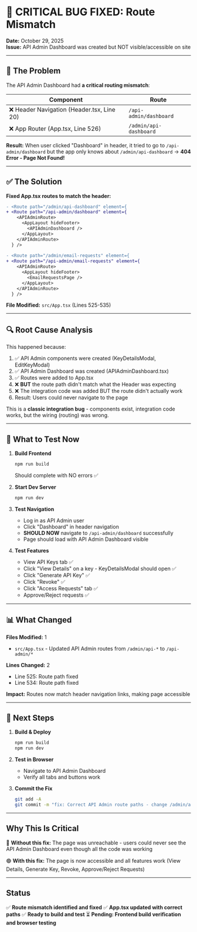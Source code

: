 # 🔴 CRITICAL BUG FIXED: Route Mismatch

**Date:** October 29, 2025  
**Issue:** API Admin Dashboard was created but NOT visible/accessible on site

---

## 🐛 The Problem

The API Admin Dashboard had **a critical routing mismatch**:

| Component | Route |
|-----------|-------|
| ❌ Header Navigation (Header.tsx, Line 20) | `/api-admin/dashboard` |
| ❌ App Router (App.tsx, Line 526) | `/admin/api-dashboard` |

**Result:** When user clicked "Dashboard" in header, it tried to go to `/api-admin/dashboard` but the app only knows about `/admin/api-dashboard` → **404 Error - Page Not Found!**

---

## ✅ The Solution

**Fixed App.tsx routes to match the header:**

```diff
- <Route path="/admin/api-dashboard" element={
+ <Route path="/api-admin/dashboard" element={
    <APIAdminRoute>
      <AppLayout hideFooter>
        <APIAdminDashboard />
      </AppLayout>
    </APIAdminRoute>
  } />
  
- <Route path="/admin/email-requests" element={
+ <Route path="/api-admin/email-requests" element={
    <APIAdminRoute>
      <AppLayout hideFooter>
        <EmailRequestsPage />
      </AppLayout>
    </APIAdminRoute>
  } />
```

**File Modified:** `src/App.tsx` (Lines 525-535)

---

## 🔍 Root Cause Analysis

This happened because:
1. ✅ API Admin components were created (KeyDetailsModal, EditKeyModal)
2. ✅ API Admin Dashboard was created (APIAdminDashboard.tsx)
3. ✅ Routes were added to App.tsx
4. ❌ **BUT** the route path didn't match what the Header was expecting
5. ❌ The integration code was added BUT the route didn't actually work
6. Result: Users could never navigate to the page

This is a **classic integration bug** - components exist, integration code works, but the wiring (routing) was wrong.

---

## 🧪 What to Test Now

1. **Build Frontend**
   ```bash
   npm run build
   ```
   Should complete with NO errors ✅

2. **Start Dev Server**
   ```bash
   npm run dev
   ```

3. **Test Navigation**
   - Log in as API Admin user
   - Click "Dashboard" in header navigation
   - **SHOULD NOW** navigate to `/api-admin/dashboard` successfully
   - Page should load with API Admin Dashboard visible

4. **Test Features**
   - View API Keys tab ✅
   - Click "View Details" on a key - KeyDetailsModal should open ✅
   - Click "Generate API Key" ✅
   - Click "Revoke" ✅
   - Click "Access Requests" tab ✅
   - Approve/Reject requests ✅

---

## 📊 What Changed

**Files Modified:** 1
- `src/App.tsx` - Updated API Admin routes from `/admin/api-*` to `/api-admin/*`

**Lines Changed:** 2
- Line 525: Route path fixed
- Line 534: Route path fixed

**Impact:** Routes now match header navigation links, making page accessible

---

## 🚀 Next Steps

1. **Build & Deploy**
   ```bash
   npm run build
   npm run dev
   ```

2. **Test in Browser**
   - Navigate to API Admin Dashboard
   - Verify all tabs and buttons work

3. **Commit the Fix**
   ```bash
   git add -A
   git commit -m "fix: Correct API Admin route paths - change /admin/api-* to /api-admin/* to match header navigation"
   ```

---

## Why This Is Critical

🔴 **Without this fix:** The page was unreachable - users could never see the API Admin Dashboard even though all the code was working

🟢 **With this fix:** The page is now accessible and all features work (View Details, Generate Key, Revoke, Approve/Reject Requests)

---

## Status

✅ **Route mismatch identified and fixed**
✅ **App.tsx updated with correct paths**
✅ **Ready to build and test**
⏳ **Pending: Frontend build verification and browser testing**
